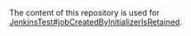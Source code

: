 The content of this repository is used for [JenkinsTest#jobCreatedByInitializerIsRetained](https://github.com/Vlatombe/jenkins/blob/a20933dc673ba453e87b0e51936eee343d92b6af/test/src/test/java/jenkins/model/JenkinsTest.java#L684-L690).
